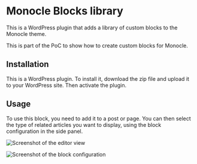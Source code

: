 # Monocle Blocks library

This is a WordPress plugin that adds a library of custom blocks to the Monocle theme.

This is part of the PoC to show how to create custom blocks for Monocle.

## Installation

This is a WordPress plugin. To install it, download the zip file and upload it to your WordPress site. Then activate the plugin.

## Usage

To use this block, you need to add it to a post or page. You can then select the type of related articles you want to display, using the block configuration in the side panel.

![Screenshot of the editor view](./screenshots/editor-view.png)

![Screenshot of the block configuration](./screenshots/editor-configuration.png)
